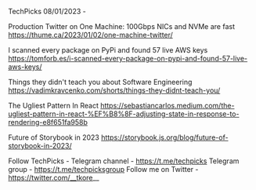 TechPicks 08/01/2023 -

Production Twitter on One Machine: 100Gbps NICs and NVMe are fast
https://thume.ca/2023/01/02/one-machine-twitter/

I scanned every package on PyPi and found 57 live AWS keys
https://tomforb.es/i-scanned-every-package-on-pypi-and-found-57-live-aws-keys/

Things they didn't teach you about Software Engineering
https://vadimkravcenko.com/shorts/things-they-didnt-teach-you/

The Ugliest Pattern In React
https://sebastiancarlos.medium.com/the-ugliest-pattern-in-react-%EF%B8%8F-adjusting-state-in-response-to-rendering-e8f651fa958b

Future of Storybook in 2023
https://storybook.js.org/blog/future-of-storybook-in-2023/

Follow TechPicks -
Telegram channel - https://t.me/techpicks
Telegram group - https://t.me/techpicksgroup
Follow me on Twitter - https://twitter.com/__tkore__